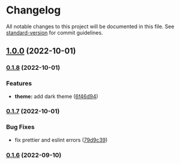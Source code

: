 # Changelog

All notable changes to this project will be documented in this file. See [standard-version](https://github.com/conventional-changelog/standard-version) for commit guidelines.

## [1.0.0](https://github.com/faouziMohamed/fz-portfolio/compare/v0.1.8...v1.0.0) (2022-10-01)

### [0.1.8](https://github.com/faouziMohamed/fz-portfolio/compare/v0.1.7...v0.1.8) (2022-10-01)


### Features

* **theme:** add dark theme ([6f46d94](https://github.com/faouziMohamed/fz-portfolio/commit/6f46d949e7edb7303f27777917625428cca60cf6))

### [0.1.7](https://github.com/faouziMohamed/fz-portfolio/compare/v0.1.6...v0.1.7) (2022-10-01)


### Bug Fixes

* fix prettier and eslint errors ([79d9c39](https://github.com/faouziMohamed/fz-portfolio/commit/79d9c39b7bf6d567044403fd5bb643343387ddb5))

### [0.1.6](https://github.com/faouziMohamed/fz-portfolio/compare/v0.1.4...v0.1.6) (2022-09-10)
